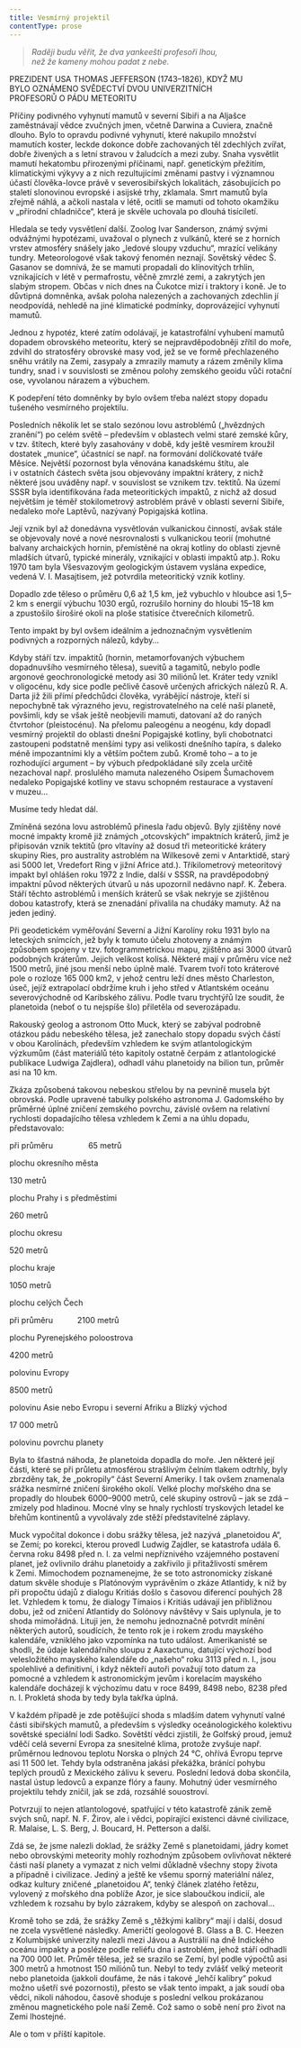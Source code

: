 ```yaml
---
title: Vesmírný projektil
contentType: prose
---
```


<section>

> _Raději budu věřit, že dva yankeeští profesoři lhou,  
> než že kameny mohou padat z nebe._

PREZIDENT USA THOMAS JEFFERSON (1743–1826), KDYŽ MU  
BYLO OZNÁMENO SVĚDECTVÍ DVOU UNIVERZITNÍCH  
PROFESORŮ O PÁDU METEORITU

Příčiny podivného vyhynutí mamutů v severní Sibiři a na Aljašce zaměstnávají vědce zvučných jmen, včetně Darwina a Cuviera, značně dlouho. Bylo to opravdu podivné vyhynutí, které nakupilo množství mamutích koster, leckde dokonce dobře zachovaných těl zdechlých zvířat, dobře živených a s letní stravou v žaludcích a mezi zuby. Snaha vysvětlit mamutí hekatombu přirozenými příčinami, např. genetickým přežitím, klimatickými výkyvy a z nich rezultujícími změnami pastvy i významnou účastí člověka-lovce právě v severosibiřských lokalitách, zásobujících po staletí slonovinou evropské i asijské trhy, zklamala. Smrt mamutů byla zřejmě náhlá, a ačkoli nastala v létě, ocitli se mamuti od tohoto okamžiku v „přírodní chladničce“, která je skvěle uchovala po dlouhá tisíciletí.

Hledala se tedy vysvětlení další. Zoolog Ivar Sanderson, známý svými odvážnými hypotézami, uvažoval o plynech z vulkánů, které se z horních vrstev atmosféry snášely jako „ledové sloupy vzduchu“, mrazící velikány tundry. Meteorologové však takový fenomén neznají. Sovětský vědec Š. Gasanov se domnívá, že se mamuti propadali do klínovitých trhlin, vznikajících v létě v permafrostu, věčně zmrzlé zemi, a zakrytých jen slabým stropem. Občas v nich dnes na Čukotce mizí i traktory i koně. Je to důvtipná domněnka, avšak poloha nalezených a zachovaných zdechlin jí neodpovídá, nehledě na jiné klimatické podmínky, doprovázející vyhynutí mamutů.

Jednou z hypotéz, které zatím odolávají, je katastrofální vyhubení mamutů dopadem obrovského meteoritu, který se nejpravděpodobněji zřítil do moře, zdvihl do stratosféry obrovské masy vod, jež se ve formě přechlazeného sněhu vrátily na Zemi, zasypaly a zmrazily mamuty a rázem změnily klima tundry, snad i v souvislosti se změnou polohy zemského geoidu vůči rotační ose, vyvolanou nárazem a výbuchem.

K podepření této domněnky by bylo ovšem třeba nalézt stopy dopadu tušeného vesmírného projektilu.

Posledních několik let se stalo sezónou lovu astroblémů („hvězd­ných zranění“) po celém světě – především v oblastech velmi staré zemské kůry, v tzv. štítech, které byly zasahovány v době, kdy ještě vesmírem kroužil dostatek „munice“, účastnící se např. na formo­vání dolíčkovaté tváře Měsíce. Největší pozornost byla věnována kanadskému štítu, ale i v ostatních částech světa jsou objevovány impaktní krátery, z nichž některé jsou uváděny např. v souvislost se vznikem tzv. tektitů. Na území SSSR byla identifikována řada meteoritických impaktů, z nichž až dosud největším je téměř stokilometrový astroblém právě v oblasti severní Sibiře, nedaleko moře Laptěvů, nazývaný Popigajská kotlina.

Její vznik byl až donedávna vysvětlován vulkanickou činností, avšak stále se objevovaly nové a nové nesrovnalosti s vulkanickou teorií (mohutné balvany archaických hornin, přemístěné na okraj kotliny do oblasti zjevně mladších útvarů, typické minerály, vznikající v oblasti impaktů atp.). Roku 1970 tam byla Všesvazovým geologickým ústavem vyslána expedice, vedená V. I. Masajtisem, jež potvrdila meteoritický vznik kotliny.

Dopadlo zde těleso o průměru 0,6 až 1,5 km, jež vybuchlo v hloubce asi 1,5–2 km s energií výbuchu 1030 ergů, rozrušilo horniny do hloubi 15–18 km a zpustošilo široširé okolí na ploše statisíce čtverečních kilometrů.

Tento impakt by byl ovšem ideálním a jednoznačným vysvětlením podivných a rozporných nálezů, kdyby…

Kdyby stáří tzv. impaktitů (hornin, metamorfovaných výbuchem dopadnuvšího vesmírného tělesa), suevitů a tagamitů, nebylo podle argonové geochronologické metody asi 30 miliónů let. Kráter tedy vznikl v oligocénu, kdy sice podle pečlivě časově určených afrických nálezů R. A. Darta již žili přímí předchůdci člověka, vyrábějící nástroje, kteří si nepochybně tak výrazného jevu, registrovatelného na celé naší planetě, povšimli, kdy se však ještě neobjevili mamuti, datovaní až do raných čtvrtohor (pleistocénu). Na přelomu paleogénu a neogénu, kdy dopadl vesmírný projektil do oblasti dnešní Popigajské kotliny, byli chobotnatci zastoupeni podstatně menšími typy asi velikosti dnešního tapíra, s daleko méně impozantními kly a větším počtem zubů. Kromě toho – a to je rozhodující argument – by výbuch předpokládané síly zcela určitě nezachoval např. proslulého mamuta nalezeného Osipem Šumachovem nedaleko Popigajské kotliny ve stavu schopném restaurace a vystavení v muzeu…

Musíme tedy hledat dál.

Zmíněná sezóna lovu astroblémů přinesla řadu objevů. Byly zjištěny nové mocné impakty kromě již známých „otcovských“ impaktních kráterů, jimž je připisován vznik tektitů (pro vltavíny až dosud tři meteoritické krátery skupiny Ries, pro australity astroblém na Wilkesově zemi v Antarktidě, starý asi 5000 let, Vredefort Ring v jižní Africe atd.). Tříkilometrový meteoritový impakt byl ohlášen roku 1972 z Indie, další v SSSR, na pravděpodobný impaktní původ některých útvarů u nás upozornil nedávno např. K. Žebera. Stáří těchto astroblémů i menších kráterů se však nekryje se zjištěnou dobou katastrofy, která se znenadání přivalila na chudáky mamuty. Až na jeden jediný.

Při geodetickém vyměřování Severní a Jižní Karolíny roku 1931 bylo na leteckých snímcích, jež byly k tomuto účelu zhotoveny a známým způsobem spojeny v tzv. fotogrammetrickou mapu, zjištěno asi 3000 útvarů podobných kráterům. Jejich velikost kolísá. Některé mají v průměru více než 1500 metrů, jiné jsou menší nebo úplně malé. Tvarem tvoří toto kráterové pole o rozloze 165 000 km2, v jehož centru leží dnes město Charleston, úseč, jejíž extrapolací obdržíme kruh i jeho střed v Atlantském oceánu severovýchodně od Karibského zálivu. Podle tvaru trychtýřů lze soudit, že planetoida (neboť o tu nejspíše šlo) přiletěla od severozápadu.

Rakouský geolog a astronom Otto Muck, který se zabýval podrobně otázkou pádu nebeského tělesa, jež zanechalo stopy dopadu svých částí v obou Karolínách, především vzhledem ke svým atlantologickým výzkumům (část materiálů této kapitoly ostatně čerpám z atlantologické publikace Ludwiga Zajdlera), odhadl váhu planetoidy na bilion tun, průměr asi na 10 km.

Zkáza způsobená takovou nebeskou střelou by na pevnině musela být obrovská. Podle upravené tabulky polského astronoma J. Gadomského by průměrné úplné zničení zemského povrchu, závislé ovšem na relativní rychlosti dopadajícího tělesa vzhledem k Zemi a na úhlu dopadu, představovalo:

</section>

<section>

při průměru                65 metrů

plochu okresního města

130 metrů

plochu Prahy i s předměstími

260 metrů

plochu okresu

520 metrů

plochu kraje

1050 metrů

plochu celých Čech

při průměru           2100 metrů

plochu Pyrenejského poloostrova

4200 metrů

polovinu Evropy

8500 metrů

polovinu Asie nebo Evropu i severní Afriku a Blízký východ

17 000 metrů

polovinu povrchu planety

</section>

<section>

Byla to šťastná náhoda, že planetoida dopadla do moře. Jen některé její části, které se při průletu atmosférou strašlivým čelním tlakem odtrhly, byly zbrzděny tak, že „pokropily“ část Severní Ameriky. I tak ovšem znamenala srážka nesmírné zničení širokého okolí. Velké plochy mořského dna se propadly do hloubek 6000–9000 metrů, celé skupiny ostrovů – jak se zdá – zmizely pod hladinou. Mocné vlny se hnaly rychlostí tryskových letadel ke břehům kontinentů a vyvolávaly zde stěží představitelné záplavy.

Muck vypočítal dokonce i dobu srážky tělesa, jež nazývá „planetoidou A“, se Zemí; po korekci, kterou provedl Ludwig Zajdler, se katastrofa udála 6. června roku 8498 před n. l. za velmi nepříznivého vzájemného postavení planet, jež ovlivnilo dráhu planetoidy a zakřivilo ji přitažlivostí směrem k Zemi. Mimochodem poznamenejme, že se toto astronomicky získané datum skvěle shoduje s Platónovým vyprávěním o zkáze Atlantidy, k níž by při propočtu údajů z dialogu Kritiás došlo s časovou diferencí pouhých 28 let. Vzhledem k tomu, že dialogy Tímaios i Kritiás udávají jen přibližnou dobu, jež od zničení Atlantidy do Solónovy návštěvy v Sais uplynula, je to shoda mimořádná. Lituji jen, že nemohu jednoznačně potvrdit mínění některých autorů, soudících, že tento rok je i rokem zrodu mayského kalendáře, vzniklého jako vzpomínka na tuto událost. Amerikanisté se shodli, že údaje kalendářního sloupu z Aaxactunu, datující výchozí bod velesložitého mayského kalendáře do „našeho“ roku 3113 před n. l., jsou spolehlivé a definitivní, i když někteří autoři považují toto datum za pomocné a vzhledem k astronomickým jevům i korelacím mayského kalendáře docházejí k výchozímu datu v roce 8499, 8498 nebo, 8238 před n. l. Prokletá shoda by tedy byla takřka úplná.

V každém případě je zde potěšující shoda s mladším datem vyhynutí valné části sibiřských mamutů, a především s výsledky oceánologického kolektivu sovětské speciální lodi Sadko. Sovětští vědci zjistili, že Golfský proud, jemuž vděčí celá severní Evropa za snesitelné klima, protože zvyšuje např. průměrnou lednovou teplotu Norska o plných 24 °C, ohřívá Evropu teprve asi 11 500 let. Tehdy byla odstraněna jakási překážka, bránící pohybu teplých proudů z Mexického zálivu k severu. Poslední ledová doba skončila, nastal ústup ledovců a expanze flóry a fauny. Mohutný úder vesmírného projektilu tehdy zničil, jak se zdá, rozsáhlé souostroví.

Potvrzují to nejen atlantologové, spatřující v této katastrofě zánik země svých snů, např. N. F. Žirov, ale i vědci, popírající existenci dávné civilizace, R. Malaise, L. S. Berg, J. Boucard, H. Petterson a další.

Zdá se, že jsme nalezli doklad, že srážky Země s planetoidami, jádry komet nebo obrovskými meteority mohly rozhodným způsobem ovlivňovat některé části naší planety a vymazat z nich velmi důkladně všechny stopy života a případně i civilizace. Jediný a ještě ke všemu sporný materiální nález, odkaz kultury zničené „planetoidou A“, tenký článek zlatého řetězu, vylovený z mořského dna poblíže Azor, je sice slaboučkou indicií, ale vzhledem k rozsahu by bylo zázrakem, kdyby se alespoň on zachoval…

Kromě toho se zdá, že srážky Země s „těžkými kalibry“ mají i další, dosud ne zcela vysvětlené následky. Američtí geologové B. Glass a B. C. Heezen z Kolumbijské univerzity nalezli mezi Jávou a Austrálií na dně Indického oceánu impakty a posléze podle reliéfu dna i astroblém, jehož stáří odhadli na 700 000 let. Průměr tělesa, jež se srazilo se Zemí, byl podle výpočtů asi 300 metrů a hmotnost 150 miliónů tun. Nebyl to tedy zvlášť velký meteorit nebo planetoida (jakkoli doufáme, že nás i takové „lehčí kalibry“ pokud možno ušetří své pozornosti), přesto se však tento impakt, a jak soudí oba vědci, nikoli náhodou, časově shoduje s poslední velkou prokázanou změnou magnetického pole naší Země. Což samo o sobě není pro život na Zemi lhostejné.

Ale o tom v příští kapitole.

</section>
